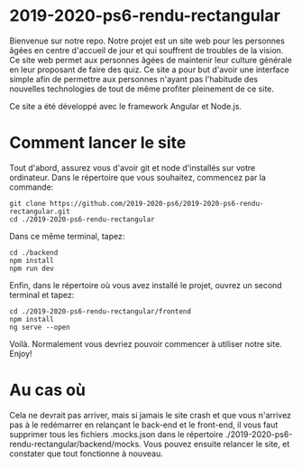 # 2019-2020-ps6-rendu-rectangular

Bienvenue sur notre repo. 
Notre projet est un site web pour les personnes âgées en centre d'accueil de jour et qui souffrent de troubles de la vision. Ce site web permet aux personnes âgées de maintenir leur culture générale en leur proposant de faire des quiz.
Ce site a pour but d'avoir une interface simple afin de permettre aux personnes n'ayant pas l'habitude des nouvelles technologies de tout de même profiter pleinement de ce site.

Ce site a été développé avec le framework Angular et Node.js.

# Comment lancer le site

Tout d'abord, assurez vous d'avoir git et node d'installés sur votre ordinateur.
Dans le répertoire que vous souhaitez, commencez par la commande:
```
git clone https://github.com/2019-2020-ps6/2019-2020-ps6-rendu-rectangular.git
cd ./2019-2020-ps6-rendu-rectangular
```
Dans ce même terminal, tapez:
```
cd ./backend
npm install
npm run dev
```
Enfin, dans le répertoire où vous avez installé le projet, ouvrez un second terminal et tapez:
```
cd ./2019-2020-ps6-rendu-rectangular/frontend
npm install
ng serve --open
```
Voilà. Normalement vous devriez pouvoir commencer à utiliser notre site. Enjoy!

# Au cas où

Cela ne devrait pas arriver, mais si jamais le site crash et que vous n'arrivez pas à le redémarrer en relançant le back-end et le front-end, il vous faut supprimer tous les fichiers .mocks.json dans le répertoire ./2019-2020-ps6-rendu-rectangular/backend/mocks.
Vous pouvez ensuite relancer le site, et constater que tout fonctionne à nouveau.
